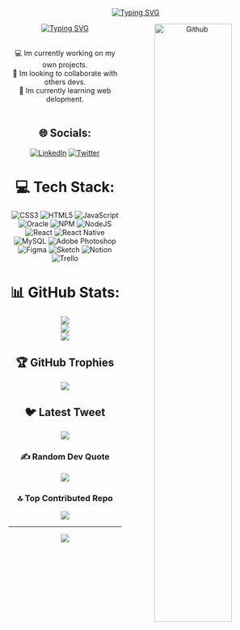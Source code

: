 <div  align="center"> 
  
<a href="https://git.io/typing-svg"><img src="https://readme-typing-svg.herokuapp.com?font=Fira+Code&pause=1000&color=B10C68&width=435&lines=Hi+there+%F0%9F%91%8B" alt="Typing SVG" /></a>

<a href="https://git.io/typing-svg"><img src="https://readme-typing-svg.herokuapp.com?font=Fira+Code&pause=1000&color=B10C68&width=435&lines=%E2%AD%90I+am+a+front-end+development+student.+and+%3Cbr%3EI+am+currently+participating+in+the+Oracle+ONE+project+at+Alura+Latam.%E2%AD%90" alt="Typing SVG" /></a>
<img width="55%" align="right" alt="Github" src="https://raw.githubusercontent.com/onimur/.github/master/.resources/git-header.svg" /> <br><br>
  
  💻 Im currently working on my own projects.<br>💪 Im looking to collaborate with others devs.<br>🧠 Im currently learning web delopment. <br><br>
  

  
## 🌐 Socials:
[![LinkedIn](https://img.shields.io/badge/LinkedIn-%230077B5.svg?logo=linkedin&logoColor=white)](https://linkedin.com/in/charlieivn) [![Twitter](https://img.shields.io/badge/Twitter-%231DA1F2.svg?logo=Twitter&logoColor=white)](https://twitter.com/charlyIVN) 

# 💻 Tech Stack:
![CSS3](https://img.shields.io/badge/css3-%231572B6.svg?style=flat&logo=css3&logoColor=white) ![HTML5](https://img.shields.io/badge/html5-%23E34F26.svg?style=flat&logo=html5&logoColor=white) ![JavaScript](https://img.shields.io/badge/javascript-%23323330.svg?style=flat&logo=javascript&logoColor=%23F7DF1E) ![Oracle](https://img.shields.io/badge/Oracle-F80000?style=flat&logo=oracle&logoColor=white) ![NPM](https://img.shields.io/badge/NPM-%23000000.svg?style=flat&logo=npm&logoColor=white) ![NodeJS](https://img.shields.io/badge/node.js-6DA55F?style=flat&logo=node.js&logoColor=white) ![React](https://img.shields.io/badge/react-%2320232a.svg?style=flat&logo=react&logoColor=%2361DAFB) ![React Native](https://img.shields.io/badge/react_native-%2320232a.svg?style=flat&logo=react&logoColor=%2361DAFB) ![MySQL](https://img.shields.io/badge/mysql-%2300f.svg?style=flat&logo=mysql&logoColor=white) ![Adobe Photoshop](https://img.shields.io/badge/adobephotoshop-%2331A8FF.svg?style=flat&logo=adobephotoshop&logoColor=white) 	![Figma](https://img.shields.io/badge/figma-%23F24E1E.svg?style=flat&logo=figma&logoColor=white) ![Sketch](https://img.shields.io/badge/Sketch-FFB387?style=flat&logo=sketch&logoColor=black) ![Notion](https://img.shields.io/badge/Notion-%23000000.svg?style=flat&logo=notion&logoColor=white) ![Trello](https://img.shields.io/badge/Trello-%23026AA7.svg?style=flat&logo=Trello&logoColor=white)
# 📊 GitHub Stats:
![](https://github-readme-stats.vercel.app/api?username=CharlieIVN&theme=radical&hide_border=false&include_all_commits=false&count_private=false)<br/>
![](https://github-readme-streak-stats.herokuapp.com/?user=CharlieIVN&theme=radical&hide_border=false)<br/>
![](https://github-readme-stats.vercel.app/api/top-langs/?username=CharlieIVN&theme=radical&hide_border=false&include_all_commits=false&count_private=false&layout=compact)

## 🏆 GitHub Trophies
![](https://github-profile-trophy.vercel.app/?username=CharlieIVN&theme=discord&no-frame=false&no-bg=true&margin-w=4)

## 🐦 Latest Tweet
[![](https://gtce.itsvg.in/api?username=charlyIVN)](https://github.com/VishwaGauravIn/github-twitter-card-embed)

### ✍️ Random Dev Quote
![](https://quotes-github-readme.vercel.app/api?type=horizontal&theme=radical)

### 🔝 Top Contributed Repo
![](https://github-contributor-stats.vercel.app/api?username=CharlieIVN&limit=5&theme=radical&combine_all_yearly_contributions=true)


---
[![](https://visitcount.itsvg.in/api?id=CharlieIVN&icon=2&color=11)](https://visitcount.itsvg.in)

<!-- Proudly created with GPRM ( https://gprm.itsvg.in ) -->
</div>
